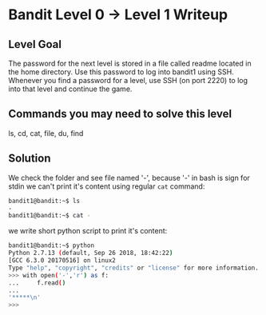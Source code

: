 # Bandit Level 0 → Level 1 Writeup
## Level Goal
The password for the next level is stored in a file called readme located in the home directory. Use this password to log into bandit1 using SSH. Whenever you find a password for a level, use SSH (on port 2220) to log into that level and continue the game.

## Commands you may need to solve this level
ls, cd, cat, file, du, find

## Solution

We check the folder and see file named '-',
because '-' in bash is sign for stdin we can't print it's content using regular `cat` command:
```bash
bandit1@bandit:~$ ls
-
bandit1@bandit:~$ cat -

```
we write short python script to print it's content:
```bash
bandit1@bandit:~$ python
Python 2.7.13 (default, Sep 26 2018, 18:42:22) 
[GCC 6.3.0 20170516] on linux2
Type "help", "copyright", "credits" or "license" for more information.
>>> with open('-','r') as f:
...     f.read()
... 
'*****\n'
>>> 
```
